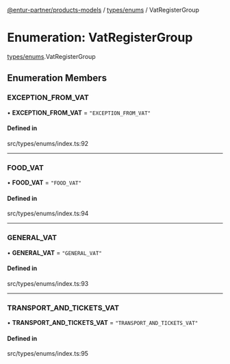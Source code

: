 [@entur-partner/products-models](../README.md) / [types/enums](../modules/types_enums.md) / VatRegisterGroup

# Enumeration: VatRegisterGroup

[types/enums](../modules/types_enums.md).VatRegisterGroup

## Enumeration Members

### EXCEPTION\_FROM\_VAT

• **EXCEPTION\_FROM\_VAT** = ``"EXCEPTION_FROM_VAT"``

#### Defined in

src/types/enums/index.ts:92

___

### FOOD\_VAT

• **FOOD\_VAT** = ``"FOOD_VAT"``

#### Defined in

src/types/enums/index.ts:94

___

### GENERAL\_VAT

• **GENERAL\_VAT** = ``"GENERAL_VAT"``

#### Defined in

src/types/enums/index.ts:93

___

### TRANSPORT\_AND\_TICKETS\_VAT

• **TRANSPORT\_AND\_TICKETS\_VAT** = ``"TRANSPORT_AND_TICKETS_VAT"``

#### Defined in

src/types/enums/index.ts:95

